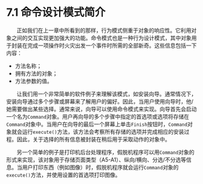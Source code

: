 7.1 命令设计模式简介
===

&nbsp;&nbsp;&nbsp;&nbsp;&nbsp;&nbsp;&nbsp;正如我们在上一章中所看到的那样，行为模式侧重于对象的响应性。它利用对象之间的交互实现更加强大的功能。命令模式也是一种行为设计模式，其中对象用于封装在完成一项操作时火灾出发一个事件时所需的全部新奇。这些信息包括一下内容：
* 方法名称；
* 拥有方法的对象；
* 方法参数的值。

&nbsp;&nbsp;&nbsp;&nbsp;&nbsp;&nbsp;&nbsp;让我们用一个非常简单的软件例子来理解该模式，如安装向导。通常情况下，安装向导通过多个步骤或屏幕来了解用户的偏好。因此，当用户使用向导时，他/她需要做出某些选择。通常来说，向导可以使用命令模式来实现。向导首先会启动一个名为`Command`对象。用户再向导的多个步骤中指定的首选项或选项将存储在`Command`对象中。当用户在向导的最后一个屏幕上单击`Finish`按钮时，`Command`对象就会运行`execute()`方法，该方法会考察所有存储的选项并完成相应的安装过程。因此，关于选择的所有信息被封装在稍后用于采取动作的对象中。

&nbsp;&nbsp;&nbsp;&nbsp;&nbsp;&nbsp;&nbsp;另一个简单的例子是打印机后台处理程序，假脱机程序可以用`Command`对象的形式来实现，该对象用于存储页面类型（A5-A1）、纵向/横向、分选/不分选等信息。当用户打印东西（例如图像）时，假脱机程序就会运行`Command`对象的`execute()`方法，并使用设置的首选项打印图像。
